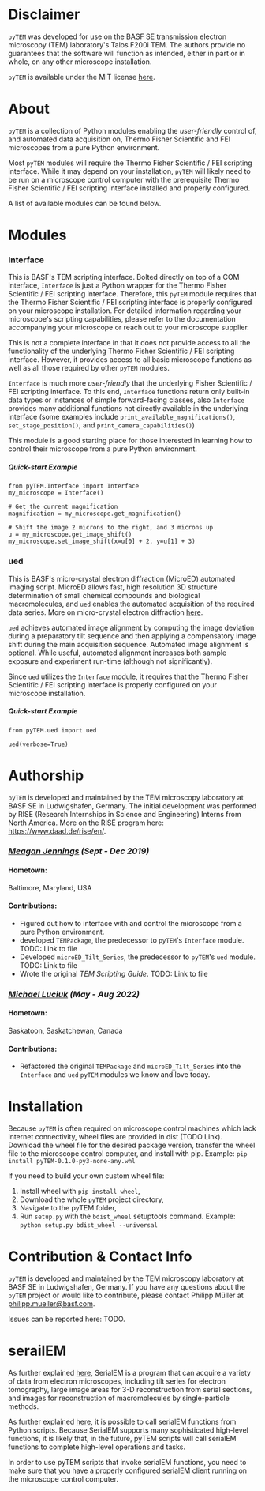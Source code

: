 # Disclaimer

```pyTEM``` was developed for use on the BASF SE transmission electron microscopy (TEM) laboratory's Talos F200i TEM. 
 The authors provide no guarantees that the software will function as intended, either in part or in whole, on any 
 other microscope installation.

```pyTEM``` is available under the MIT license [here](/LICENSE).

# About

```pyTEM``` is a collection of Python modules enabling the *user-friendly* control of, and automated data acquisition 
on, Thermo Fisher Scientific and FEI microscopes from a pure Python environment.

Most ```pyTEM``` modules will require the Thermo Fisher Scientific / FEI scripting interface. While it may depend on 
 your installation, ```pyTEM``` will likely need to be run on a microscope control computer with the prerequisite 
 Thermo Fisher Scientific / FEI scripting interface installed and properly configured.

A list of available modules can be found below.

# Modules

### Interface
This is BASF's TEM scripting interface. Bolted directly on top of a COM interface, ```Interface``` is just a Python
 wrapper for the Thermo Fisher Scientific / FEI scripting interface. Therefore, this ```pyTEM``` module requires that 
 the Thermo Fisher Scientific / FEI scripting interface is properly configured on your microscope installation. For 
 detailed information regarding your microscope's scripting capabilities, please refer to the documentation 
 accompanying your microscope or reach out to your microscope supplier.

This is not a complete interface in that it does not provide access to all the functionality of the underlying Thermo
 Fisher Scientific / FEI scripting interface. However, it provides access to all basic microscope functions as well
 as all those required by other ```pyTEM``` modules.

```Interface``` is much more *user-friendly* that the underlying Fisher Scientific / FEI scripting interface. To this 
 end, ```Interface``` functions return only built-in data types or instances of simple forward-facing classes, also 
 ```Interface``` provides many additional functions not directly available in the underlying interface 
 (some examples include ```print_available_magnifications()```, ```set_stage_position()```, and 
 ```print_camera_capabilities()```)

This module is a good starting place for those interested in learning how to control their microscope from a pure 
 Python environment.

##### Quick-start Example

```
from pyTEM.Interface import Interface
my_microscope = Interface()

# Get the current magnification
magnification = my_microscope.get_magnification()

# Shift the image 2 microns to the right, and 3 microns up
u = my_microscope.get_image_shift()
my_microscope.set_image_shift(x=u[0] + 2, y=u[1] + 3)
```

### ued
This is BASF's micro-crystal electron diffraction (MicroED) automated imaging script. MicroED allows fast,
 high resolution 3D structure determination of small chemical compounds and biological macromolecules, and ```ued``` 
 enables the automated acquisition of the required data series. More on micro-crystal electron diffraction 
 [here](https://en.wikipedia.org/wiki/Microcrystal_electron_diffraction).

```ued``` achieves automated image alignment by computing the image deviation during a preparatory tilt 
 sequence and then applying a compensatory image shift during the main acquisition sequence. Automated image alignment 
 is optional. While useful, automated alignment increases both sample exposure and experiment run-time 
 (although not significantly).

Since ```ued``` utilizes the ```Interface``` module, it requires that the Thermo Fisher Scientific / FEI scripting 
 interface is properly configured on your microscope installation.

##### Quick-start Example

```
from pyTEM.ued import ued

ued(verbose=True)
```

# Authorship

```pyTEM``` is developed and maintained by the TEM microscopy laboratory at BASF SE in Ludwigshafen, Germany. The 
 initial development was performed by RISE (Research Internships in Science and Engineering) Interns from North America. 
 More on the RISE program here: https://www.daad.de/rise/en/.

### *[Meagan Jennings](https://github.com/MaeJennings) (Sept - Dec 2019)*

#### Hometown: 
Baltimore, Maryland, USA

#### Contributions:

- Figured out how to interface with and control the microscope from a pure Python environment.
- developed ```TEMPackage```, the predecessor to ```pyTEM```'s ```Interface``` module. TODO: Link to file
- Developed ```microED_Tilt_Series```, the predecessor to ```pyTEM```'s ```ued``` module. TODO: Link to file
- Wrote the original *TEM Scripting Guide*. TODO: Link to file


### *[Michael Luciuk](https://github.com/mrl280) (May - Aug 2022)*

#### Hometown: 
Saskatoon, Saskatchewan, Canada

#### Contributions:

- Refactored the original ```TEMPackage``` and ```microED_Tilt_Series``` into the ```Interface``` and ```ued```
 ```pyTEM``` modules we know and love today.

  
# Installation

Because ```pyTEM``` is often required on microscope control machines which lack internet connectivity, wheel files 
 are provided in dist (TODO Link). Download the wheel file for the desired package version, transfer the wheel file to 
 the microscope control computer, and install with pip. Example: ```pip install pyTEM-0.1.0-py3-none-any.whl```

If you need to build your own custom wheel file:
1. Install wheel with ```pip install wheel```, 
2. Download the whole ```pyTEM``` project directory,
3. Navigate to the pyTEM folder, 
4. Run ```setup.py``` with the ```bdist_wheel``` setuptools command. 
 Example: ```python setup.py bdist_wheel --universal```

# Contribution & Contact Info

```pyTEM``` is developed and maintained by the TEM microscopy laboratory at BASF SE in Ludwigshafen, Germany. If you 
 have any questions about the ```pyTEM``` project or would like to contribute, please contact Philipp Müller at
 [philipp.mueller@basf.com](mailto:philipp.mueller@basf.com).

Issues can be reported here: TODO.

# serailEM

As further explained [here](https://bio3d.colorado.edu/SerialEM/), SerialEM is a program that can acquire a variety of 
 data from electron microscopes, including tilt series for electron tomography, large image areas for 3-D reconstruction 
 from serial sections, and images for reconstruction of macromolecules by single-particle methods.

As further explained [here](https://sphinx-emdocs.readthedocs.io/en/latest/serialem-note-hidden-goodies.html#example-5-scripting-with-python), it is possible to call serialEM functions from Python scripts. Because SerialEM supports many sophisticated high-level 
 functions, it is likely that, in the future, pyTEM scripts will call serialEM functions to complete high-level 
 operations and tasks.

In order to use pyTEM scripts that invoke serialEM functions, you need to make sure that you have a properly configured 
 serialEM client running on the microscope control computer.
